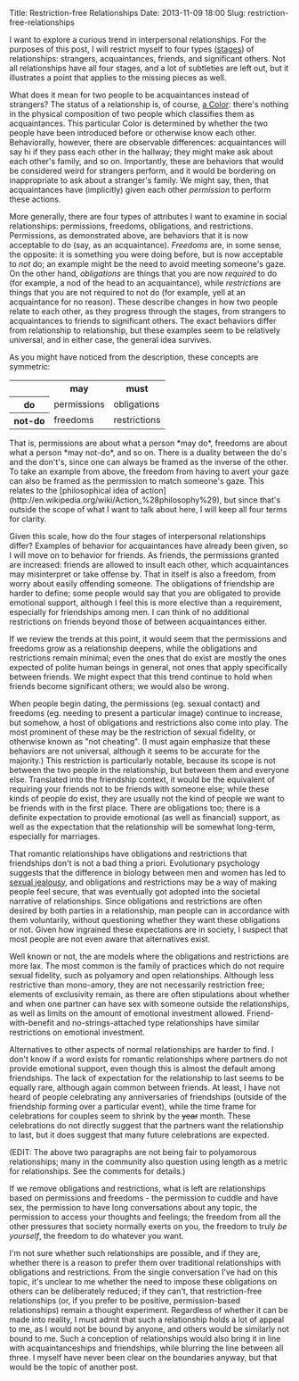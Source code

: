 Title: Restriction-free Relationships
Date: 2013-11-09 18:00
Slug: restriction-free-relationships

I want to explore a curious trend in interpersonal relationships. For
the purposes of this post, I will restrict myself to four types
([stages](http://en.wikipedia.org/wiki/Interpersonal_relationship#Development))
of relationships: strangers, acquaintances, friends, and significant
others. Not all relationships have all four stages, and a lot of
subtleties are left out, but it illustrates a point that applies to the
missing pieces as well.

What does it mean for two people to be acquaintances instead of
strangers? The status of a relationship is, of course, [a
Color](http://justinnhli.com/posts/2013/11/invisible-colors.html):
there's nothing in the physical composition of two people which
classifies them as acquaintances. This particular Color is determined by
whether the two people have been introduced before or otherwise know
each other. Behaviorally, however, there are observable differences:
acquaintances will say hi if they pass each other in the hallway; they
might make ask about each other's family, and so on. Importantly, these
are behaviors that would be considered weird for strangers perform, and
it would be bordering on inappropriate to ask about a stranger's family.
We might say, then, that acquaintances have (implicitly) given each
other *permission* to perform these actions.

More generally, there are four types of attributes I want to examine in
social relationships: permissions, freedoms, obligations, and
restrictions. Permissions, as demonstrated above, are behaviors that it
is now acceptable to do (say, as an acquaintance). *Freedoms* are, in
some sense, the opposite: it is something you were doing before, but is
now acceptable to *not* do; an example might be the need to avoid
meeting someone's gaze. On the other hand, *obligations* are things that
you are now *required* to do (for example, a nod of the head to an
acquaintance), while *restrictions* are things that you are not required
to not do (for example, yell at an acquaintance for no reason). These
describe changes in how two people relate to each other, as they
progress through the stages, from strangers to acquaintances to friends
to significant others. The exact behaviors differ from relationship to
relationship, but these examples seem to be relatively universal, and in
either case, the general idea survives.

As you might have noticed from the description, these concepts are
symmetric:

<table>
<tr>
<th>
</th>
<th>
may

</th>
<th>
must

</th>
</tr>
<tr>
<th>
do

</th>
<td>
permissions

</td>
<td>
obligations

</td>
</tr>
<tr>
<th>
not-do

</th>
<td>
freedoms

</td>
<td>
restrictions

</td>
</tr>
</table>
That is, permissions are about what a person *may do*, freedoms are
about what a person *may not-do*, and so on. There is a duality between
the do's and the don't's, since one can always be framed as the inverse
of the other. To take an example from above, the freedom from having to
avert your gaze can also be framed as the permission to match someone's
gaze. This relates to the [philosophical idea of
action](http://en.wikipedia.org/wiki/Action_%28philosophy%29), but since
that's outside the scope of what I want to talk about here, I will keep
all four terms for clarity.

Given this scale, how do the four stages of interpersonal relationships
differ? Examples of behavior for acquaintances have already been given,
so I will move on to behavior for friends. As friends, the permissions
granted are increased: friends are allowed to insult each other, which
acquaintances may misinterpret or take offense by. That in itself is
also a freedom, from worry about easily offending someone. The
obligations of friendship are harder to define; some people would say
that you are obligated to provide emotional support, although I feel
this is more elective than a requirement, especially for friendships
among men. I can think of no additional restrictions on friends beyond
those of between acquaintances either.

If we review the trends at this point, it would seem that the
permissions and freedoms grow as a relationship deepens, while the
obligations and restrictions remain minimal; even the ones that do exist
are mostly the ones expected of polite human beings in general, not ones
that apply specifically between friends. We might expect that this trend
continue to hold when friends become significant others; we would also
be wrong.

When people begin dating, the permissions (eg. sexual contact) and
freedoms (eg. needing to present a particular image) continue to
increase, but somehow, a host of obligations and restrictions also come
into play. The most prominent of these may be the restriction of sexual
fidelity, or otherwise known as "not cheating". (I must again emphasize
that these behaviors are not universal, although it seems to be accurate
for the majority.) This restriction is particularly notable, because its
scope is not between the two people in the relationship, but between
them and everyone else. Translated into the friendship context, it would
be the equivalent of requiring your friends not to be friends with
someone else; while these kinds of people do exist, they are usually not
the kind of people we want to be friends with in the first place. There
are obligations too; there is a definite expectation to provide
emotional (as well as financial) support, as well as the expectation
that the relationship will be somewhat long-term, especially for
marriages.

That romantic relationships have obligations and restrictions that
friendships don't is not a bad thing a priori. Evolutionary psychology
suggests that the difference in biology between men and women has led to
[sexual
jealousy](http://en.wikipedia.org/wiki/Sexual_jealousy_in_humans), and
obligations and restrictions may be a way of making people feel secure,
that was eventually got adopted into the societal narrative of
relationships. Since obligations and restrictions are often desired by
both parties in a relationship, man people can in accordance with them
voluntarily, without questioning whether they want these obligations or
not. Given how ingrained these expectations are in society, I suspect
that most people are not even aware that alternatives exist.

Well known or not, the are models where the obligations and restrictions
are more lax. The most common is the family of practices which do not
require sexual fidelity, such as polyamory and open relationships.
Although less restrictive than mono-amory, they are not necessarily
restriction free; elements of exclusivity remain, as there are often
stipulations about whether and when one partner can have sex with
someone outside the relationships, as well as limits on the amount of
emotional investment allowed. Friend-with-benefit and
no-strings-attached type relationships have similar restrictions on
emotional investment.

Alternatives to other aspects of normal relationships are harder to
find. I don't know if a word exists for romantic relationships where
partners do not provide emotional support, even though this is almost
the default among friendships. The lack of expectation for the
relationship to last seems to be equally rare, although again common
between friends. At least, I have not heard of people celebrating any
anniversaries of friendships (outside of the friendship forming over a
particular event), while the time frame for celebrations for couples
seem to shrink by the ~~year~~ month. These celebrations do not directly
suggest that the partners want the relationship to last, but it does
suggest that many future celebrations are expected.

(EDIT: The above two paragraphs are not being fair to polyamorous
relationships; many in the community also question using length as a
metric for relationships. See the comments for details.)

If we remove obligations and restrictions, what is left are
relationships based on permissions and freedoms - the permission to
cuddle and have sex, the permission to have long conversations about any
topic, the permission to access your thoughts and feelings; the freedom
from all the other pressures that society normally exerts on you, the
freedom to truly *be yourself*, the freedom to do whatever you want.

I'm not sure whether such relationships are possible, and if they are,
whether there is a reason to prefer them over traditional relationships
with obligations and restrictions. From the single conversation I've had
on this topic, it's unclear to me whether the need to impose these
obligations on others can be deliberately reduced; if they can't, that
restriction-free relationships (or, if you prefer to be positive,
permission-based relationships) remain a thought experiment. Regardless
of whether it can be made into reality, I must admit that such a
relationship holds a lot of appeal to me, as I would not be bound by
anyone, and others would be similarly not bound to me. Such a conception
of relationships would also bring it in line with acquaintanceships and
friendships, while blurring the line between all three. I myself have
never been clear on the boundaries anyway, but that would be the topic
of another post.

